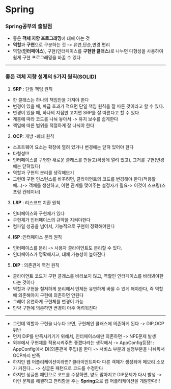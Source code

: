 # Spring

### Spring공부의 출발점 
- 좋은 **객체 지향 프로그래밍**에 대해 아는 것
- **역할**과 **구현**으로 구분하는 것 -> 유연,단순,변경 편리
- 역할(**인터페이스**), 구현(인터페이스를 **구현한 클래스**)로 나누면 다형성을 사용하여 쉽게 구현 프로그래밍을 바꿀 수 있다

--- 
### 좋은 객체 지향 설계의  5가지 원칙(SOLID)
1. **SRP** : 단일 책임 원칙
  - 한 클래스는 하나의 책임만을 가져야 한다
  - 변경이 있을 때, 파급 효과가 적으면 단일 책임 원칙을 잘 따른 것이라고 할 수 있다.
  - 변경이 있을 때, 하나의 지점만 고치면 SRP를 잘 따른다고 할 수 있다
  - 계층에 따라 코드를 나눠 놓아서 -> 유지 보수를 쉽게한다
  - 책임에 따른 범위를 적절하게 잘 나눠야 한다
2. **OCP**: 개방 -폐쇄 원칙
  - 소프트웨어 요소는 확장에 열려 있거나 변경에는 닫혀 있어야 한다
  - 다형성!!!
  - 인터페이스를 구현한 새로운 클래스를 만들고(확장에 열려 있고), 그거를 구현(변경에는 닫혀있다)
  - 역할과 구현의 분리를 생각해보기
  - 그런데 구현 인스턴스를 바꾸려면, 클라이언트의 코드를 변경해야 한다(적용할 때...)-> 객체를 생산하고, 이런 관계를 맺어주는 설정자가 필요-> 이것이 스프링(스프링 컨테이너)
3. **LSP** : 리스코프 치환 원칙
  - 인터페이스와 구현체가 있다
  - 구현체가 인터페이스의 규약을 지켜야한다
  - 컴파일 성공을 넘어서, 기능적으로 구현이 정확해야한다
4. **ISP** :인터페이스 분리 원칙
  - 인터페이스를 분리 -> 사용자 클라이언트도 분리할 수 있다.
  - 인터페이스가 명확해지고, 대체 가능성이 높아진다
5. **DIP** : 의존관계 역전 원칙
  - 클라이언트 코드가 구현 클래스를 바라보지 않고, 역할인 인터페이스를 바라봐야한다는 것이다
  - 역할과 구현을 철저하게 분리해서 언제든 유연하게 바뀔 수 있게 해야한다, 즉 역할에 의존해야지 구현에 의존하면 안된다
  - 그래야 유연하게 구현체를 변경이 가능
  - 만약 구현에 의존하면 변경이 아주 어려워진다

---
- 그런데 역할과 구현을 나누다 보면, 구현체인 클래스에 의존하게 된다 -> DIP,OCP 위반
- 먼저 DIP를 만족시키기기 위해서, 인터페이스에만 의존하면 -> NPE문제 발생
- 외부에서 구현체를 적용시켜주면 좋겠다라는 생각에서 -> AppConfig등장! : AppConfig에서 DI(의존관계 주입)을 한다 -> 서비스 부분과 설정부분을 나눠줘서 OCP까지 만족
- 하지만 웹 어플리케이션이라면? 클라이언트마다 다른 객체가 생성되어 메모리 소모가 커진다... -> 싱글톤 패턴으로 코드를 수정한다
- 하지만 싱글톤 패턴으로 코드를 수정하면, 양도 많아지고 DIP문제가 다시 발생 -> 이런 문제를 해결하고 편리함을 주는 **Spring**으로 웹 어플리케이션을 개발한다!!! 

